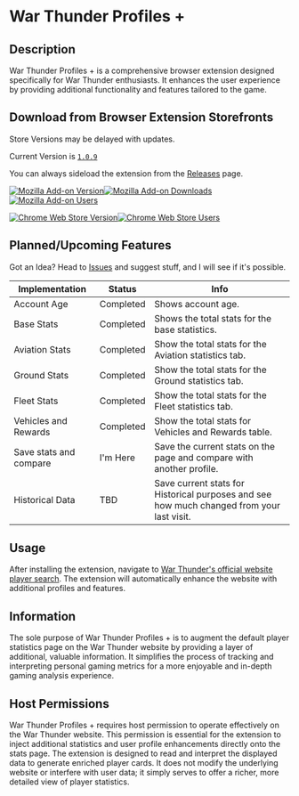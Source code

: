# War Thunder Profiles +

## Description
War Thunder Profiles + is a comprehensive browser extension designed specifically for War Thunder enthusiasts. It enhances the user experience by providing additional functionality and features tailored to the game.

## Download from Browser Extension Storefronts
Store Versions may be delayed with updates.

Current Version is [`1.0.9`](https://github.com/cyberofficial/War-Thunder-Profiles-Plus/releases/tag/1.0.9)

You can always sideload the extension from the [Releases](https://github.com/cyberofficial/War-Thunder-profiles-Plus/releases) page.

[![Mozilla Add-on Version](https://img.shields.io/amo/v/%7Bcaed2b56-87db-4e7a-a84f-6a5f3286f538%7D)![Mozilla Add-on Downloads](https://img.shields.io/amo/dw/%7Bcaed2b56-87db-4e7a-a84f-6a5f3286f538%7D)![Mozilla Add-on Users](https://img.shields.io/amo/users/%7Bcaed2b56-87db-4e7a-a84f-6a5f3286f538%7D)
](https://addons.mozilla.org/en-US/firefox/addon/war-thunder-profiles/)

[![Chrome Web Store Version](https://img.shields.io/chrome-web-store/v/njiencjfepihajibkgmnefmdpenacgbe)![Chrome Web Store Users](https://img.shields.io/chrome-web-store/users/njiencjfepihajibkgmnefmdpenacgbe)
](https://chrome.google.com/webstore/detail/war-thunder-profiles-%20/njiencjfepihajibkgmnefmdpenacgbe?hl=en&authuser=0)

## Planned/Upcoming Features
Got an Idea? Head to [Issues](https://github.com/cyberofficial/War-Thunder-profiles-Plus/issues) and suggest stuff, and I will see if it's possible.
  
| Implementation | Status | Info |
| -------------- | ------ | ---- |
| Account Age | Completed | Shows account age. |
| Base Stats | Completed | Shows the total stats for the base statistics. |
| Aviation Stats | Completed | Show the total stats for the Aviation statistics tab. |
| Ground Stats | Completed | Show the total stats for the Ground statistics tab. |
| Fleet Stats | Completed | Show the total stats for the Fleet statistics tab. |
| Vehicles and Rewards | Completed | Show the total stats for Vehicles and Rewards table. |
| Save stats and compare | I'm Here | Save the current stats on the page and compare with another profile. |
| Historical  Data | TBD | Save current stats for Historical purposes and see how much changed from your last visit. |

## Usage
After installing the extension, navigate to [War Thunder's official website player search](https://warthunder.com/en/community/searchplayers/).
The extension will automatically enhance the website with additional profiles and features.

## Information
The sole purpose of War Thunder Profiles + is to augment the default player statistics page on the War Thunder website by providing a layer of additional, valuable information.
It simplifies the process of tracking and interpreting personal gaming metrics for a more enjoyable and in-depth gaming analysis experience.

## Host Permissions
War Thunder Profiles + requires host permission to operate effectively on the War Thunder website.
This permission is essential for the extension to inject additional statistics and user profile enhancements directly onto the stats page.
The extension is designed to read and interpret the displayed data to generate enriched player cards.
It does not modify the underlying website or interfere with user data; it simply serves to offer a richer, more detailed view of player statistics.


